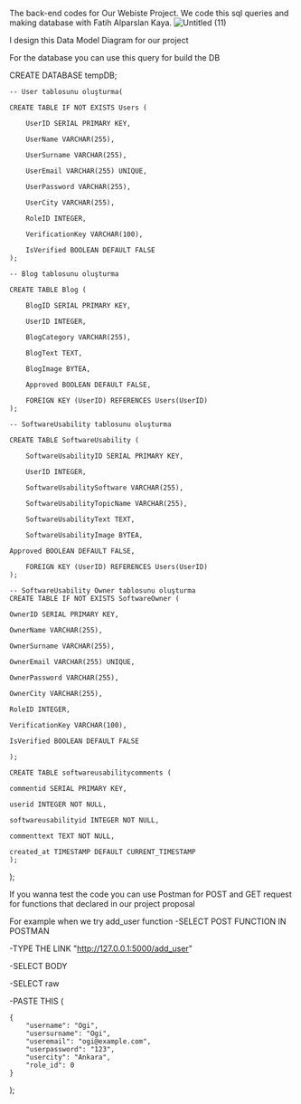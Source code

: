 The back-end codes for Our Webiste Project. We code this sql queries and making database with Fatih Alparslan Kaya. 
![Untitled (11)](https://github.com/Ogi-Z/ProjectBackend/assets/59333212/51540350-55b3-457d-96af-fef309a5a47f)

I design this Data Model Diagram for our project

For the database you can use this query for build the DB

CREATE DATABASE tempDB;

    -- User tablosunu oluşturma(

    CREATE TABLE IF NOT EXISTS Users (

        UserID SERIAL PRIMARY KEY,
    
        UserName VARCHAR(255),
    
        UserSurname VARCHAR(255),
    
        UserEmail VARCHAR(255) UNIQUE,
    
        UserPassword VARCHAR(255),
    
        UserCity VARCHAR(255),
    
        RoleID INTEGER,
    
        VerificationKey VARCHAR(100),
    
        IsVerified BOOLEAN DEFAULT FALSE
    );

    -- Blog tablosunu oluşturma

    CREATE TABLE Blog (

        BlogID SERIAL PRIMARY KEY,

        UserID INTEGER,
    
        BlogCategory VARCHAR(255),
    
        BlogText TEXT,

        BlogImage BYTEA,

        Approved BOOLEAN DEFAULT FALSE,
    
        FOREIGN KEY (UserID) REFERENCES Users(UserID)
    );

    -- SoftwareUsability tablosunu oluşturma

    CREATE TABLE SoftwareUsability (

        SoftwareUsabilityID SERIAL PRIMARY KEY,
    
        UserID INTEGER,

        SoftwareUsabilitySoftware VARCHAR(255),

        SoftwareUsabilityTopicName VARCHAR(255),

        SoftwareUsabilityText TEXT,

        SoftwareUsabilityImage BYTEA,

	Approved BOOLEAN DEFAULT FALSE,
 
        FOREIGN KEY (UserID) REFERENCES Users(UserID)
    );

    -- SoftwareUsability Owner tablosunu oluşturma
    CREATE TABLE IF NOT EXISTS SoftwareOwner (

    OwnerID SERIAL PRIMARY KEY,

    OwnerName VARCHAR(255),
    
    OwnerSurname VARCHAR(255),
    
    OwnerEmail VARCHAR(255) UNIQUE,
    
    OwnerPassword VARCHAR(255),
    
    OwnerCity VARCHAR(255),
    
    RoleID INTEGER,
    
    VerificationKey VARCHAR(100),
    
    IsVerified BOOLEAN DEFAULT FALSE

    );
    
    CREATE TABLE softwareusabilitycomments (
    
    commentid SERIAL PRIMARY KEY,
    
    userid INTEGER NOT NULL,
    
    softwareusabilityid INTEGER NOT NULL,
    
    commenttext TEXT NOT NULL,
    
    created_at TIMESTAMP DEFAULT CURRENT_TIMESTAMP
    );


);

If you wanna test the code you can use Postman for POST and GET request for functions that declared in our project proposal

For example when we try add_user function
-SELECT POST FUNCTION IN POSTMAN 

-TYPE THE LINK "http://127.0.0.1:5000/add_user"

-SELECT BODY

-SELECT raw

-PASTE THIS
(

    {
        "username": "Ogi",
        "usersurname": "Ogi",
        "useremail": "ogi@example.com",
        "userpassword": "123",
        "usercity": "Ankara",
        "role_id": 0
    }

);
